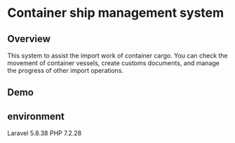 # Container ship management system

## Overview

This system to assist the import work of container cargo.
You can check the movement of container vessels, create customs documents, and manage the progress of other import operations.

## Demo


## environment

Laravel 5.8.38
PHP     7.2.28
